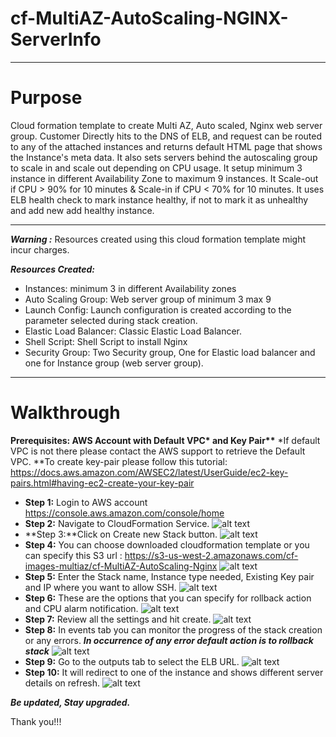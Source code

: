 # cf-MultiAZ-AutoScaling-NGINX-ServerInfo
____________________
# Purpose
Cloud formation template to create Multi AZ, Auto scaled, Nginx web server group. 
Customer Directly hits to the DNS of ELB, and request can be routed to any of the attached instances and returns default HTML page that shows the Instance's meta data. It also sets servers behind the autoscaling group to scale in and scale out depending on CPU usage. It setup minimum 3 instance in different Availability Zone to maximum 9 instances. It Scale-out if CPU > 90% for 10 minutes & Scale-in if CPU < 70% for 10 minutes. It uses ELB health check to mark instance healthy, if not to mark it as unhealthy and add new add healthy instance. 
_____________________
***Warning :*** Resources created using this cloud formation template might incur charges.  

***Resources Created:***
- Instances: minimum 3 in different Availability zones
- Auto Scaling Group: Web server group of minimum 3 max 9
- Launch Config: Launch configuration is created according to the parameter   selected during stack creation.
- Elastic Load Balancer: Classic Elastic Load Balancer.
- Shell Script: Shell Script to install Nginx
- Security Group: Two Security group, One  for Elastic load balancer and one for Instance group (web server group).

___________________________

# Walkthrough

**Prerequisites: AWS Account with Default VPC\* and Key Pair\*\***
*If default VPC is not there please contact the AWS support to retrieve the Default VPC.
**To create key-pair please follow this tutorial: https://docs.aws.amazon.com/AWSEC2/latest/UserGuide/ec2-key-pairs.html#having-ec2-create-your-key-pair

- **Step 1:** Login to AWS account
    https://console.aws.amazon.com/console/home
- **Step 2:** Navigate to CloudFormation Service.
   ![alt text](https://s3-us-west-2.amazonaws.com/cf-images-multiaz/1_Select_CloudFormation.png)
- **Step 3:**Click on Create new Stack button.
![alt text](https://s3-us-west-2.amazonaws.com/cf-images-multiaz/2_Create_New_Stack.png)
- **Step 4:** You can choose downloaded cloudformation template or you can specify this S3 url : https://s3-us-west-2.amazonaws.com/cf-images-multiaz/cf-MultiAZ-AutoScaling-Nginx
![alt text](https://s3-us-west-2.amazonaws.com/cf-images-multiaz/3_Select_template.png)
- **Step 5:** Enter the Stack name, Instance type needed, Existing Key pair and IP where you want to allow SSH. 
![alt text](https://s3-us-west-2.amazonaws.com/cf-images-multiaz/4_parameters.png)
- **Step 6:** These are the options that you can specify for rollback action and CPU alarm notification.
![alt text](https://s3-us-west-2.amazonaws.com/cf-images-multiaz/5_options.png)
- **Step 7:** Review all the settings and hit create.
![alt text](https://s3-us-west-2.amazonaws.com/cf-images-multiaz/6_Review.png)
- **Step 8:** In events tab you can monitor the progress of the stack creation or any errors. 
 ***In occurrence of any error default action is to rollback stack***
![alt text](https://s3-us-west-2.amazonaws.com/cf-images-multiaz/7_stack_creation_progress.png)
- **Step 9:** Go to the outputs tab to select the ELB URL.
![alt text](https://s3-us-west-2.amazonaws.com/cf-images-multiaz/8_stack_complete.png)
- **Step 10:** It will redirect to one of the instance and shows different server details on refresh.
![alt text](https://s3-us-west-2.amazonaws.com/cf-images-multiaz/9_ServerDetails.png)

***Be updated, Stay upgraded.***

Thank you!!!
